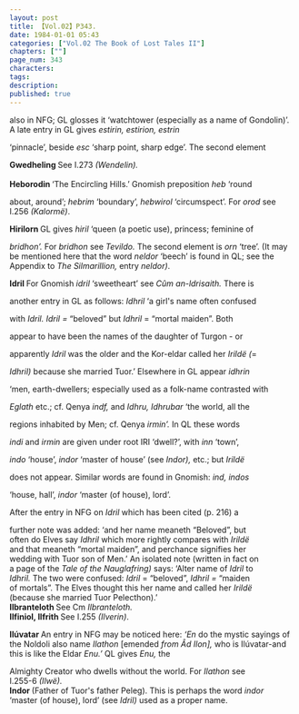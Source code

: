 ```yaml
---
layout: post
title: 【Vol.02】P343.
date: 1984-01-01 05:43
categories: ["Vol.02 The Book of Lost Tales II"]
chapters: [""]
page_num: 343
characters: 
tags: 
description: 
published: true
---
```


<p style="text-indent: 0;">
also in NFG; GL glosses it ‘watchtower (especially as a name of  Gondolin)’. A late entry in GL gives <I>estirin, estirion, estrin</I>
</p>

‘pinnacle’, beside <I>esc</I> ‘sharp point, sharp edge’. The second element

<B>Gwedheling    </B>See I.273 <I>(Wendelin).<BR><BR></I> <B>Heborodin    </B>‘The Encircling Hills.’ Gnomish preposition <I>heb</I> ‘round

about, around’; <I>hebrim</I> ‘boundary’, <I>hebwirol</I> ‘circumspect’. For <I> orod</I> see I.256 <I>(Kalormë)</I>.

<B>Hirilorn    </B>GL gives <I>hiril</I> ‘queen (a poetic use), princess; feminine of

<I>bridhon’.</I> For <I>bridhon</I> see <I>Tevildo.</I> The second element is <I>orn</I>  ‘tree’. (It may be mentioned here that the word <I>neldor</I> ‘beech’ is found in QL; see the Appendix to <I>The Silmarillion,</I> entry <I>neldor)</I>.

<B>Idril   </B>For Gnomish <I>idril</I> ‘sweetheart’ see <I>Cûm an-ldrisaith.</I> There is

<I></I> another entry in GL as follows: <I>Idhril</I> ‘a girl's name often confused

 with <I>Idril. Idril =</I> “beloved” but <I>Idhril</I> = “mortal maiden”. Both

 appear to have been the names of the daughter of Turgon - or

apparently <I>Idril</I> was the older and the Kor-eldar called her <I>Irildë (</I>=

<I>Idhril)</I> because she married Tuor.’ Elsewhere in GL appear <I>idhrin</I>

‘men, earth-dwellers; especially used as a folk-name contrasted with

 <I>Eglath</I> etc.; cf. Qenya <I>indf,</I> and <I>Idhru, Idhrubar</I> ‘the world, all the

regions inhabited by Men; cf. Qenya <I>irmin’.</I> In QL these words

<I>indi</I> and <I>irmin</I> are given under root IRI ‘dwell?’, with <I>inn</I> ‘town’,

 <I>indo</I> ‘house’, <I>indor</I> ‘master of house’ (see <I>Indor),</I> etc.; but <I>Irildë</I>

<I></I> does not appear. Similar words are found in Gnomish: <I>ind, indos</I>

<I></I> ‘house, hall’, <I>indor</I> ‘master (of house), lord’.

After the entry in NFG on <I>Idril</I> which has been cited (p. 216) a

 further note was added: ‘and her name meaneth “Beloved”, but<BR>often do Elves say <I>Idhril</I> which more rightly compares with <I>Irildë<BR></I>and that meaneth “mortal maiden”, and perchance signifies her<BR>wedding with Tuor son of Men.’ An isolated note (written in fact on<BR>a page of the <I>Tale of the Nauglafring)</I> says: ‘Alter name of <I>Idril</I> to<BR><I>Idhril.</I> The two were confused: <I>Idril</I> = “beloved”, <I>Idhril =</I> “maiden<BR>of mortals”. The Elves thought this her name and called her <I>Irildë<BR></I>(because she married Tuor Pelecthon).’<BR><B>Ilbranteloth    </B>See Cm <I>Ilbranteloth.<BR></I><B>Ilfiniol, Ilfrith    </B>See I.255 <I>(Ilverin)</I>.

<B>Ilúvatar   </B>An entry in NFG may be noticed here: <I>‘En</I> do the mystic sayings of the Noldoli also name <I>Ilathon</I> [emended <I>from Âd Ilon],</I> who is Ilúvatar-and this is like the Eldar <I>Enu.’</I> QL gives <I>Enu,</I> the

Almighty Creator who dwells without the world. For <I>Ilathon</I> see<BR>I.255-6 <I>(Ilwë).<BR></I><B>Indor    </B>(Father of Tuor's father Peleg). This is perhaps the word <I>indor<BR></I> ‘master (of house), lord’ (see <I>Idril)</I> used as a proper name.

